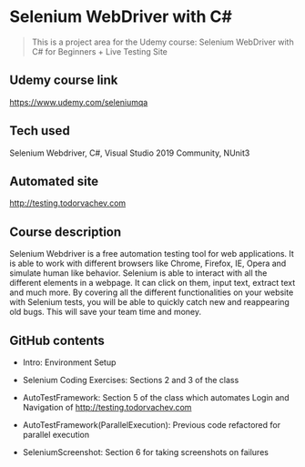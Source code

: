 
# Selenium WebDriver with C#

> This is a project area for the Udemy course: Selenium WebDriver with C# for Beginners + Live Testing Site

## Udemy course link
https://www.udemy.com/seleniumqa

## Tech used
Selenium Webdriver, C#, Visual Studio 2019 Community, NUnit3

## Automated site
http://testing.todorvachev.com

## Course description
Selenium Webdriver is a free automation testing tool for web applications. It is able to work with different browsers like Chrome, Firefox, IE, Opera and simulate human like behavior. Selenium is able to interact with all the different elements in a webpage. It can click on them, input text, extract text and much more. By covering all the different functionalities on your website with Selenium tests, you will be able to quickly catch new and reappearing old bugs. This will save your team time and money. 

## GitHub contents

  * Intro: Environment Setup

  * Selenium Coding Exercises: Sections 2 and 3 of the class

  * AutoTestFramework: Section 5 of the class which automates Login and Navigation of http://testing.todorvachev.com

  * AutoTestFramework(ParallelExecution): Previous code refactored for parallel execution

  * SeleniumScreenshot: Section 6 for taking screenshots on failures

